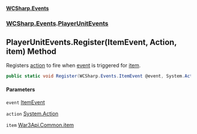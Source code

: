 #### [WCSharp.Events](README.md 'README')
### [WCSharp.Events](WCSharp.Events.md 'WCSharp.Events').[PlayerUnitEvents](WCSharp.Events.PlayerUnitEvents.md 'WCSharp.Events.PlayerUnitEvents')

## PlayerUnitEvents.Register(ItemEvent, Action, item) Method

Registers [action](WCSharp.Events.PlayerUnitEvents.Register(WCSharp.Events.ItemEvent,System.Action,War3Api.Common.item).md#WCSharp.Events.PlayerUnitEvents.Register(WCSharp.Events.ItemEvent,System.Action,War3Api.Common.item).action 'WCSharp.Events.PlayerUnitEvents.Register(WCSharp.Events.ItemEvent, System.Action, War3Api.Common.item).action') to fire when [event](WCSharp.Events.PlayerUnitEvents.Register(WCSharp.Events.ItemEvent,System.Action,War3Api.Common.item).md#WCSharp.Events.PlayerUnitEvents.Register(WCSharp.Events.ItemEvent,System.Action,War3Api.Common.item).event 'WCSharp.Events.PlayerUnitEvents.Register(WCSharp.Events.ItemEvent, System.Action, War3Api.Common.item).event') is triggered for [item](WCSharp.Events.PlayerUnitEvents.Register(WCSharp.Events.ItemEvent,System.Action,War3Api.Common.item).md#WCSharp.Events.PlayerUnitEvents.Register(WCSharp.Events.ItemEvent,System.Action,War3Api.Common.item).item 'WCSharp.Events.PlayerUnitEvents.Register(WCSharp.Events.ItemEvent, System.Action, War3Api.Common.item).item').

```csharp
public static void Register(WCSharp.Events.ItemEvent @event, System.Action action, War3Api.Common.item item);
```
#### Parameters

<a name='WCSharp.Events.PlayerUnitEvents.Register(WCSharp.Events.ItemEvent,System.Action,War3Api.Common.item).event'></a>

`event` [ItemEvent](WCSharp.Events.ItemEvent.md 'WCSharp.Events.ItemEvent')

<a name='WCSharp.Events.PlayerUnitEvents.Register(WCSharp.Events.ItemEvent,System.Action,War3Api.Common.item).action'></a>

`action` [System.Action](https://docs.microsoft.com/en-us/dotnet/api/System.Action 'System.Action')

<a name='WCSharp.Events.PlayerUnitEvents.Register(WCSharp.Events.ItemEvent,System.Action,War3Api.Common.item).item'></a>

`item` [War3Api.Common.item](https://docs.microsoft.com/en-us/dotnet/api/War3Api.Common.item 'War3Api.Common.item')